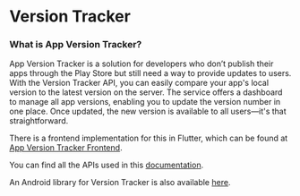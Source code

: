 # Version Tracker

### What is App Version Tracker?

App Version Tracker is a solution for developers who don’t publish their apps through the Play Store but still need a way to provide updates to users. With the Version Tracker API, you can easily compare your app's local version to the latest version on the server. The service offers a dashboard to manage all app versions, enabling you to update the version number in one place. Once updated, the new version is available to all users—it's that straightforward.

There is a frontend implementation for this in Flutter, which can be found at [App Version Tracker Frontend](https://github.com/sai-charan2003/App-Version-Tracker-Frontend).

You can find all the APIs used in this [documentation](https://documenter.getpostman.com/view/26771466/2sAY4uDihX).

An Android library for Version Tracker is also available [here](https://github.com/sai-charan2003/Version-Tracker-Android-Library).
